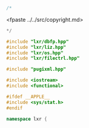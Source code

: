 ```cpp
/*
```
<fpaste ../../src/copyright.md>
```cpp
*/

#include "lxr/dbfp.hpp"
#include "lxr/liz.hpp"
#include "lxr/os.hpp"
#include "lxr/filectrl.hpp"

#include "pugixml.hpp"

#include <iostream>
#include <functional>

#ifdef __APPLE__
#include <sys/stat.h>
#endif

namespace lxr {

```
